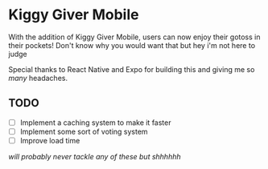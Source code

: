 # Kiggy Giver Mobile

With the addition of Kiggy Giver Mobile, users can now enjoy their gotoss in their pockets! Don't know why you would want that but hey i'm not here to judge

Special thanks to React Native and Expo for building this and giving me so *many* headaches.
## TODO

- [ ] Implement a caching system to make it faster
- [ ] Implement some sort of voting system
- [ ] Improve load time

*will probably never tackle any of these but shhhhhh*